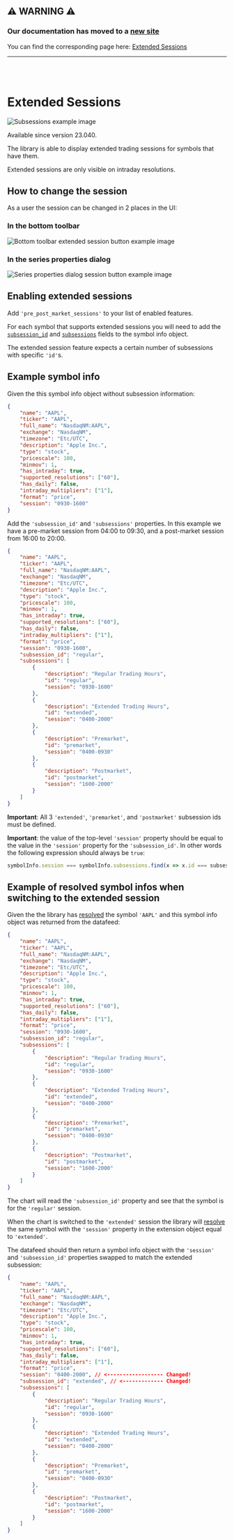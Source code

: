 ## :warning: WARNING :warning:

### Our documentation has moved to a [new site](https://www.tradingview.com/charting-library-docs/)

You can find the corresponding page here: [Extended Sessions
](https://www.tradingview.com/charting-library-docs/latest/connecting_data/Extended-Sessions)

---

<br/>
<br/>

# Extended Sessions

![Subsessions example image](./images/subsessions_example.png)

Available since version 23.040.

The library is able to display extended trading sessions for symbols that have them.

Extended sessions are only visible on intraday resolutions.

## How to change the session

As a user the session can be changed in 2 places in the UI:

### In the bottom toolbar

![Bottom toolbar extended session button example image](./images/subsessions_bottom_toolbar_example.png)

### In the series properties dialog

![Series properties dialog session button example image](./images/subsessions_series_properties_dialog_example.png)

## Enabling extended sessions

Add `'pre_post_market_sessions'` to your list of enabled features.

For each symbol that supports extended sessions you will need to add the [`subsession_id`](Symbology#session) and [`subsessions`](Symbology) fields to the symbol info object.

The extended session feature expects a certain number of subsessions with specific `'id'`s.

## Example symbol info

Given the this symbol info object without subsession information:

```json
{
    "name": "AAPL",
    "ticker": "AAPL",
    "full_name": "NasdaqNM:AAPL",
    "exchange": "NasdaqNM",
    "timezone": "Etc/UTC",
    "description": "Apple Inc.",
    "type": "stock",
    "pricescale": 100,
    "minmov": 1,
    "has_intraday": true,
    "supported_resolutions": ["60"],
    "has_daily": false,
    "intraday_multipliers": ["1"],
    "format": "price",
    "session": "0930-1600"
}
```

Add the `'subsession_id'` and `'subsessions'` properties. In this example we have a pre-market session from 04:00 to 09:30, and a post-market session from 16:00 to 20:00.

```json
{
    "name": "AAPL",
    "ticker": "AAPL",
    "full_name": "NasdaqNM:AAPL",
    "exchange": "NasdaqNM",
    "timezone": "Etc/UTC",
    "description": "Apple Inc.",
    "type": "stock",
    "pricescale": 100,
    "minmov": 1,
    "has_intraday": true,
    "supported_resolutions": ["60"],
    "has_daily": false,
    "intraday_multipliers": ["1"],
    "format": "price",
    "session": "0930-1600",
    "subsession_id": "regular",
    "subsessions": [
        {
            "description": "Regular Trading Hours",
            "id": "regular",
            "session": "0930-1600"
        },
        {
            "description": "Extended Trading Hours",
            "id": "extended",
            "session": "0400-2000"
        },
        {
            "description": "Premarket",
            "id": "premarket",
            "session": "0400-0930"
        },
        {
            "description": "Postmarket",
            "id": "postmarket",
            "session": "1600-2000"
        }
    ]
}
```

**Important**: All 3 `'extended'`, `'premarket'`, and `'postmarket'` subsession ids must be defined.

**Important**: the value of the top-level `'session'` property should be equal to the value in the `'session'` property for the `'subsession_id'`. In other words the following expression should always be `true`:

```javascript
symbolInfo.session === symbolInfo.subsessions.find(x => x.id === subsession_id).sesssion
```

## Example of resolved symbol infos when switching to the extended session

Given the the library has [resolved](JS-Api#resolvesymbolsymbolname-onsymbolresolvedcallback-onresolveerrorcallback-extension) the symbol `'AAPL'` and this symbol info object was returned from the datafeed:

```json
{
    "name": "AAPL",
    "ticker": "AAPL",
    "full_name": "NasdaqNM:AAPL",
    "exchange": "NasdaqNM",
    "timezone": "Etc/UTC",
    "description": "Apple Inc.",
    "type": "stock",
    "pricescale": 100,
    "minmov": 1,
    "has_intraday": true,
    "supported_resolutions": ["60"],
    "has_daily": false,
    "intraday_multipliers": ["1"],
    "format": "price",
    "session": "0930-1600",
    "subsession_id": "regular",
    "subsessions": [
        {
            "description": "Regular Trading Hours",
            "id": "regular",
            "session": "0930-1600"
        },
        {
            "description": "Extended Trading Hours",
            "id": "extended",
            "session": "0400-2000"
        },
        {
            "description": "Premarket",
            "id": "premarket",
            "session": "0400-0930"
        },
        {
            "description": "Postmarket",
            "id": "postmarket",
            "session": "1600-2000"
        }
    ]
}
```

The chart will read the `'subsession_id'` property and see that the symbol is for the `'regular'` session.

When the chart is switched to the `'extended'` session the library will [resolve](JS-Api#resolvesymbolsymbolname-onsymbolresolvedcallback-onresolveerrorcallback-extension) the same symbol with the `'session'` property in the extension object equal to `'extended'`.

The datafeed should then return a symbol info object with the `'session'` and `'subsession_id'` properties swapped to match the extended subsession:

```json
{
    "name": "AAPL",
    "ticker": "AAPL",
    "full_name": "NasdaqNM:AAPL",
    "exchange": "NasdaqNM",
    "timezone": "Etc/UTC",
    "description": "Apple Inc.",
    "type": "stock",
    "pricescale": 100,
    "minmov": 1,
    "has_intraday": true,
    "supported_resolutions": ["60"],
    "has_daily": false,
    "intraday_multipliers": ["1"],
    "format": "price",
    "session": "0400-2000", // <------------------ Changed!
    "subsession_id": "extended", // <------------- Changed!
    "subsessions": [
        {
            "description": "Regular Trading Hours",
            "id": "regular",
            "session": "0930-1600"
        },
        {
            "description": "Extended Trading Hours",
            "id": "extended",
            "session": "0400-2000"
        },
        {
            "description": "Premarket",
            "id": "premarket",
            "session": "0400-0930"
        },
        {
            "description": "Postmarket",
            "id": "postmarket",
            "session": "1600-2000"
        }
    ]
}
```

